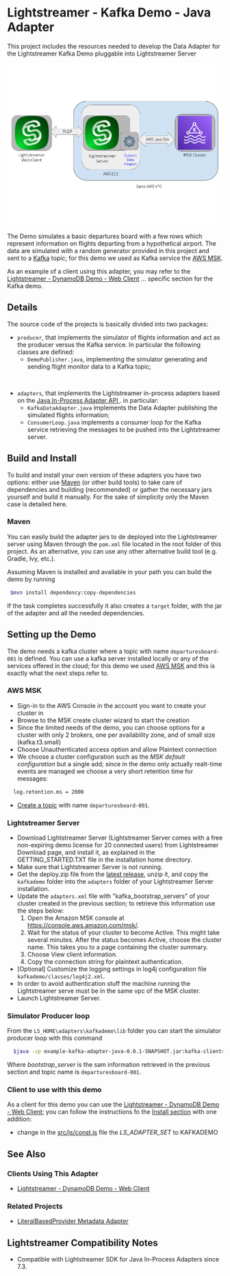 # Lightstreamer - Kafka Demo - Java Adapter

This project includes the resources needed to develop the Data Adapter for the Lightstreamer Kafka Demo pluggable into Lightstreamer Server 

![Infrastructure](infrastructure.png)<br>

The Demo simulates a basic departures board with a few rows which represent information on flights departing from a hypothetical airport.
The data are simulated with a random generator provided in this project and sent to a [Kafka](https://kafka.apache.org/) topic; for this demo we used as Kafka service the [AWS MSK](https://aws.amazon.com/msk/?nc2=type_a).

As an example of a client using this adapter, you may refer to the [Lightstreamer - DynamoDB Demo - Web Client](https://github.com/Lightstreamer/Lightstreamer-example-DynamoDB-client-javascript) ... specific section for the Kafka demo.

## Details

The source code of the projects is basically divided into two packages: 

- `producer`, that implements the simulator of flights information and act as the producer versus the Kafka service. In particular the following classes are defined:
    - `DemoPublisher.java`, implementing the simulator generating and sending flight monitor data to a Kafka topic;

<br>

- `adapters`, that implements the Lightstreamer in-process adapters based on the [Java In-Process Adapter API ](https://sdk.lightstreamer.com/ls-adapter-inprocess/7.3.1/api/index.html). in particular:
    - `KafkaDataAdapter.java` implements the Data Adapter publishing the simulated flights information;
    - `ConsumerLoop.java` implements a consumer loop for the Kafka service retrieving the messages to be pushed into the Lightstreamer server.

## Build and Install

To build and install your own version of these adapters you have two options:
either use [Maven](https://maven.apache.org/) (or other build tools) to take care of dependencies and building (recommended) or gather the necessary jars yourself and build it manually.
For the sake of simplicity only the Maven case is detailed here.

### Maven

You can easily build the adapter jars to de deployed into the Lightstreamer server using Maven through the `pom.xml` file located in the root folder of this project. As an alternative, you can use any other alternative build tool (e.g. Gradle, Ivy, etc.).

Assuming Maven is installed and available in your path you can build the demo by running
```sh 
 $mvn install dependency:copy-dependencies 
```

If the task completes successfully it also creates a `target` folder, with the jar of the adapter and all the needed dependencies.

## Setting up the Demo

The demo needs a kafka cluster where a topic with name `departuresboard-001` is defined. You can use a kafka server installed locally or any of the services offered in the cloud; for this demo we used [AWS MSK](https://aws.amazon.com/msk/?nc2=type_a) and this is exactly what the next steps refer to. 

### AWS MSK

 - Sign-in to the AWS Console in the account you want to create your cluster in 
 - Browse to the MSK create cluster wizard to start the creation 
 - Since the limited needs of the demo, you can choose options for a cluster with only 2 brokers, one per availability zone, and of small size (kafka.t3.small)
 - Choose Unauthenticated access option and allow Plaintext connection
 - We choose a cluster configuration such as the *MSK default configuration* but a single add; since in the demo only actually realt-time events are managed we choose a very short retention time for messages:

```sh 
  log.retention.ms = 2000
```

 - [Create a topic](https://docs.aws.amazon.com/msk/latest/developerguide/create-topic.html) with name `departuresboard-001`.

### Lightstreamer Server

 - Download Lightstreamer Server (Lightstreamer Server comes with a free non-expiring demo license for 20 connected users) from Lightstreamer Download page, and install it, as explained in the GETTING_STARTED.TXT file in the installation home directory.
 - Make sure that Lightstreamer Server is not running.
 - Get the deploy.zip file from the [latest release](), unzip it, and copy the `kafkademo` folder into the `adapters` folder of your Lightstreamer Server installation.
 - Update the `adapters.xml` file with "kafka_bootstrap_servers" of your cluster created in the previous section; to retrieve this information use the steps below:
    1. Open the Amazon MSK console at https://console.aws.amazon.com/msk/.
    2. Wait for the status of your cluster to become Active. This might take several minutes. After the status becomes Active, choose the cluster name. This takes you to a page containing the cluster summary.
    3. Choose View client information.
    4. Copy the connection string for plaintext authentication.
 - [Optional] Customize the logging settings in log4j configuration file `kafkademo/classes/log4j2.xml`.
 - In order to avoid authentication stuff the machine running the Lightstreamer serve must be in the same vpc of the MSK cluster.
 - Launch Lightstreamer Server.

### Simulator Producer loop

From the `LS_HOME\adapters\kafkademo\lib` folder you can start the simulator producer loop with this command 

```sh 
  $java -cp example-kafka-adapter-java-0.0.1-SNAPSHOT.jar:kafka-clients-3.2.2.jar:log4j-api-2.18.0.jar:log4j-core-2.18.0.jar:lz4-java-1.8.0.jar:snappy-java-1.1.8.4:slf4j-api-2.0.1.jar com.lightstreamer.examples.kafkademo.producer.DemoPublisher boostrap_server topic_name
```

Where *bootstrap_server* is the sam information retrieved in the previous section and topic name is `departuresboard-001`.

### Client to use with this demo

As a client for this demo you can use the [Lightstreamer - DynamoDB Demo - Web Client](https://github.com/Lightstreamer/Lightstreamer-example-DynamoDB-client-javascript); you can follow the instructions fo the [Install section](https://github.com/Lightstreamer/Lightstreamer-example-DynamoDB-client-javascript#install) with one addition:

 - change in the [src/js/const.js](https://github.com/Lightstreamer/Lightstreamer-example-DynamoDB-client-javascript/blob/master/src/js/const.js) file the *LS_ADAPTER_SET* to KAFKADEMO

## See Also

### Clients Using This Adapter
<!-- START RELATED_ENTRIES -->

* [Lightstreamer - DynamoDB Demo - Web Client](https://github.com/Lightstreamer/Lightstreamer-example-DynamoDB-client-javascript)

<!-- END RELATED_ENTRIES -->

### Related Projects

* [LiteralBasedProvider Metadata Adapter](https://github.com/Lightstreamer/Lightstreamer-lib-adapter-java-inprocess#literalbasedprovider-metadata-adapter)

## Lightstreamer Compatibility Notes

- Compatible with Lightstreamer SDK for Java In-Process Adapters since 7.3.